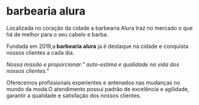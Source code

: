 
<h1>barbearia alura </h1>

<p>Localizada no coração da cidade a barbearia Alura traz no mercado o que há de melhor para o seu cabelo e barba.

<p>Fundada em 2019,a<strong> barbearia alura</strong> ja é destaque na cidade e conquista nossos clientes a cada dia.</p>

<p><em>Nossa missão e proporcionar:" auto-estima e qualidade na vida dos nossos clientes."</em></p>

<p>Oferecemos profissionais experientes e antenados nas mudanças no mundo da moda.O atendimento possui padrão de excelência e agilidade, garantir a qualidade e satisfação dos nossos clientes.</p>
